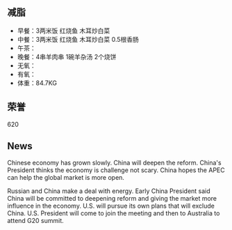 ## 减脂 ##
* 早餐：3两米饭 红烧鱼 木耳炒白菜
* 中餐：3两米饭 红烧鱼 木耳炒白菜 0.5根香肠
* 午茶：
* 晚餐：4串羊肉串 1碗羊杂汤 2个烧饼
* 无氧：
* 有氧：
* 体重：84.7KG


## 荣誉 ##
620

## News ##
Chinese economy has grown slowly.
China will deepen the reform.
China's President thinks the economy is challenge not scary.
China hopes the APEC can help the global market is more open.


Russian and China make a deal with energy.
Early China President said China will be committed to deepening reform and giving
the market more influence in the economy.
U.S. will pursue its own plans that will exclude China.
U.S. President will come to join the meeting and then to Australia to attend G20 summit.

